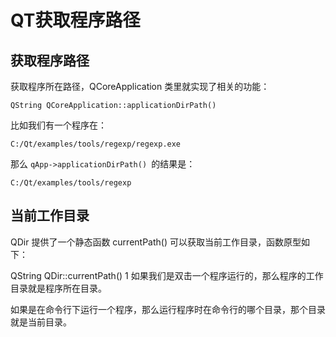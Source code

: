 # QT获取程序路径

## 获取程序路径
获取程序所在路径，QCoreApplication 类里就实现了相关的功能：

`QString QCoreApplication::applicationDirPath()`

比如我们有一个程序在：

`C:/Qt/examples/tools/regexp/regexp.exe`

那么 `qApp->applicationDirPath() `的结果是：

`C:/Qt/examples/tools/regexp`

## 当前工作目录
QDir 提供了一个静态函数 currentPath() 可以获取当前工作目录，函数原型如下：

QString QDir::currentPath()
1
如果我们是双击一个程序运行的，那么程序的工作目录就是程序所在目录。

如果是在命令行下运行一个程序，那么运行程序时在命令行的哪个目录，那个目录就是当前目录。